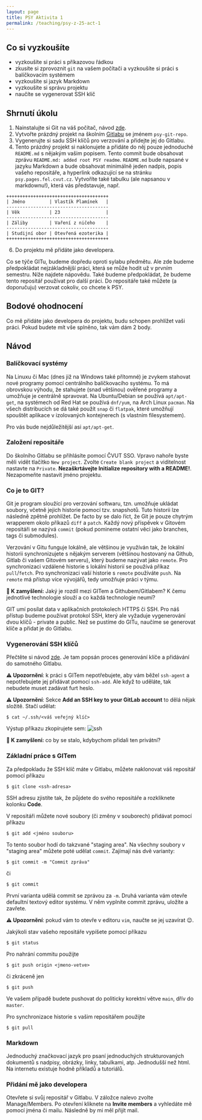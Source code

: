 ```yaml
---
layout: page
title: PSY Aktivita 1
permalink: /teaching/psy-z-25-act-1
---
```


## Co si vyzkoušíte
- vyzkoušíte si práci s příkazovou řádkou
- zkusíte si zprovoznit `git` na vašem počítači
  a vyzkoušíte si práci s balíčkovacím systémem
- vyzkoušíte si jazyk Markdown
- vyzkoušíte si správu projektu
- naučíte se vygenerovat SSH klíč

## Shrnutí úkolu
1. Nainstalujte si Git na váš počítač, návod [zde](https://git-scm.com/book/en/v2/Getting-Started-Installing-Git).
2. Vytvořte prázdný projekt na školním [Gitlabu](https://gitlab.fel.cvut.cz) se jménem
   `psy-git-repo`.
3. Vygenerujte si sadu SSH klíčů pro verzování a přidejte jej do Gitlabu.
4. Tento prázdný projekt si naklonujete a přidáte do něj pouze jednoduché `README.md`
   s nějakým vašim popisem. Tento commit bude obsahovat zprávu
   `README.md: added root PSY readme`.
   `README.md` bude napsané v jazyku Markdown a bude obsahovat
   minimálně jeden nadpis, popis vašeho repositáře, a hyperlink
   odkazující se na stránku `psy.pages.fel.cvut.cz`.
   Vytvoříte také tabulku (ale napsanou v markdownu!), která vás představuje, např.
```
++++++++++++++++++++++++++++++++++++++
| Jméno         | Vlastík Plamínek   |
--------------------------------------
| Věk           | 23                 |
--------------------------------------
| Záliby        | Vaření z ničeho    |
--------------------------------------
| Studijní obor | Otevřená ezoterika |
++++++++++++++++++++++++++++++++++++++
```
6. Do projektu mě přidáte jako developera.

Co se týče GITu, budeme dopředu oproti sylabu předmětu. Ale zde budeme předpokládat
nejzákladnější práci, která se může hodit už v prvním semestru. Níže najdete nápovědu.
Také budeme předpokládat, že budeme tento repositář používat pro další práci.
Do repositáře také můžete (a doporučuju) verzovat cokoliv, co chcete k PSY.

## Bodové ohodnocení
Co mě přidáte jako developera do projektu,
budu schopen prohlížet vaši práci. Pokud budete mít vše splněno, tak vám dám 2 body.

## Návod
### Balíčkovací systémy
Na Linuxu či Mac (dnes již na Windows také přítomné) je zvykem stahovat nové programy
pomocí centrálního balíčkovacího systému. To má obrovskou výhodu,
že stahujete (snad většinou) ověřené programy a umožňuje je centrálně
spravovat. Na Ubuntu/Debian se používá `apt/apt-get`, na systémech
od Red Hat se používá `dnf/yum`, na Arch Linux `pacman`.
Na všech distribucích se dá také použít `snap` či `flatpak`,
které umožňují spouštět aplikace v izolovaných kontejnerech (s vlastním
filesystemem).

Pro vás bude nejdůležitější asi `apt/apt-get`.

### Založení repositáře
Do školního Gitlabu se přihlásíte pomocí ČVUT SSO. Vpravo nahoře byste měli vidět
tlačítko `New project`. Zvolte `Create blank project` a viditelnost nastavte
na `Private`. **Nezaškrtávejte Initialize repository with a README!**.
Nezapomeňte nastavit jméno projektu.

### Co je to GIT?
Git je program sloužící pro verzování softwaru, tzn. umožňuje ukládat soubory,
včetně jejich historie pomocí tzv. snapshotů.
Tuto historii lze následně zpětně prohlížet.
De facto by se dalo říct, že Git je pouze chytrým
wrapperem okolo příkazů `diff` a `patch`. Každý nový příspěvek v Gitovém
repositáři se nazývá `commit` (pokud pomineme ostatní věci jako branches,
tags či submodules).

Verzování v Gitu funguje lokálně, ale většinou je využíván tak,
že lokální historii synchronizujete s nějakým serverem (většinou hostovaný
na Github, Gitlab či vašem Gitovém serveru), který budeme
nazývat jako `remote`. Pro synchronizaci
vzdálené historie s lokální historií se používá příkaz `pull`/`fetch`.
Pro synchronizaci vaší historie s `remote` používáte `push`.
Na `remote` má přístup více vývojářů, tedy umožňuje práci v týmu.

**🧠 K zamyšlení:** Jaký je rozdíl mezi GITem a Githubem/Gitlabem? K čemu jednotlivé technologie slouží
a co každá technologie neumí?

GIT umí posílat data v aplikačních protokolech HTTPS či SSH.
Pro náš přístup budeme používat protokol SSH, který ale vyžaduje vygenerování
dvou klíčů - private a public. Než se pustíme do GITu, naučíme
se generovat klíče a přidat je do Gitlabu.

### Vygenerování SSH klíčů

Přečtěte si návod [zde](https://docs.gitlab.com/user/ssh/).
Je tam popsán proces generování klíče a přidávání do samotného
Gitlabu.

**⚠️ Upozornění**: k práci s GITem nepotřebujete, aby vám běžel
`ssh-agent` a nepotřebujete jej přidávat pomocí `ssh-add`. Ale když
to uděláte, tak nebudete muset zadávat furt heslo.

**⚠️ Upozornění**: Sekce **Add an SSH key to your GitLab account**
to dělá nějak složitě. Stačí udělat:
```
$ cat ~/.ssh/<váš veřejný klíč>
```
Výstup příkazu zkopírujete sem:
![ssh](../../assets/gitlab-ssh.webp)

**🧠 K zamyšlení:** co by se stalo, kdybychom přidali ten privátní?

### Základní práce s GITem
Za předpokladu že SSH klíč máte v Gitlabu, můžete
naklonovat váš repositář pomocí příkazu
```
$ git clone <ssh-adresa>
```
SSH adresu zjistíte tak, že půjdete do svého repositáře a rozkliknete
kolonku **Code**.

V repositáři můžete nové soubory (či změny v souborech) přidávat
pomocí příkazu
```
$ git add <jméno souboru>
```
To tento soubor hodí do takzvané "staging area". Na všechny soubory
v "staging area" můžete poté udělat `commit`.
Zajímají nás dvě varianty:
```
$ git commit -m "Commit zpráva"
```
či
```
$ git commit
```

První varianta udělá commit se zprávou za `-m`. Druhá varianta vám
otevře defaultní textový editor systému. V něm vyplníte commit zprávu,
uložíte a zavřete.

**⚠️ Upozornění**: pokud vám to otevře v editoru `vim`, naučte se
jej uzavírat 😉.

Jakýkoli stav vašeho repositáře vypíšete pomocí příkazu
```
$ git status
```

Pro nahrání commitu použijte
```
$ git push origin <jmeno-vetve>
```
či zkráceně jen
```
$ git push
```
Ve vašem případě budete pushovat do politicky korektní větve `main`,
dřív do `master`.

Pro synchronizace historie s vašim repositářem použijte
```
$ git pull
```

### Markdown
Jednoduchý značkovací jazyk pro psaní jednoduchých strukturovaných
dokumentů s nadpisy, obrázky, linky, tabulkami, atp.
Jednodušší než html. Na internetu existuje hodně příkladů
a tutoriálů.

### Přidání mě jako developera
Otevřete si svůj repositář v Gitlabu. V záložce nalevo zvolte
Manage/Members. Po otevření kliknete na **Invite members**
a vyhledáte mě pomocí jména či mailu. Následně by mi měl přijít mail.